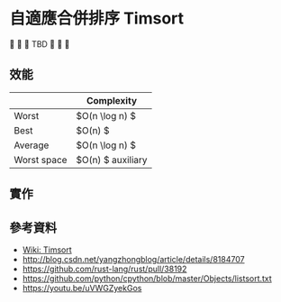 # 自適應合併排序 Timsort

🚧 🚧 🚧 TBD 🚧 🚧 🚧

## 效能

|              | Complexity         |
| ------------ | ------------------ |
| Worst        | $O(n \log n) $ |
| Best         | $O(n) $        |
| Average      | $O(n \log n) $ |
| Worst space  | $O(n) $ auxiliary   |

## 實作

## 參考資料

- [Wiki: Timsort](https://en.wikipedia.org/wiki/Timsort)
- http://blog.csdn.net/yangzhongblog/article/details/8184707
- https://github.com/rust-lang/rust/pull/38192
- https://github.com/python/cpython/blob/master/Objects/listsort.txt
- https://youtu.be/uVWGZyekGos
